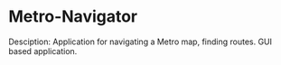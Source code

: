 # Metro-Navigator
Desciption: Application for navigating a Metro map, finding routes.
GUI based application.